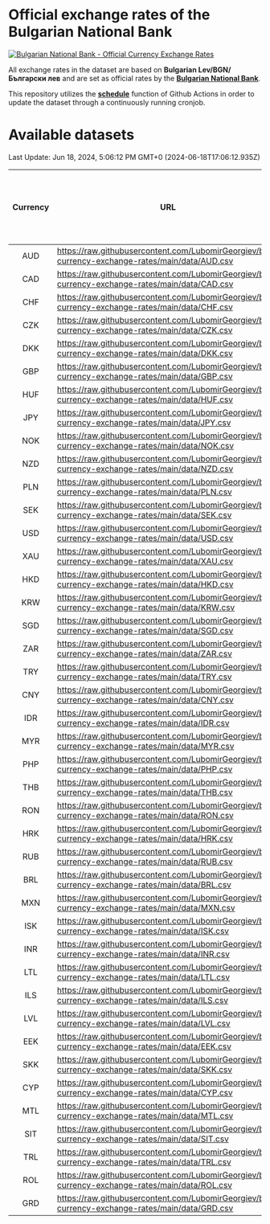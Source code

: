 # Official exchange rates of the Bulgarian National Bank

[![Bulgarian National Bank - Official Currency Exchange Rates](https://github.com/LubomirGeorgiev/bnb-currency-exchange-rates/actions/workflows/update-rates.yml/badge.svg?branch=main)](https://github.com/LubomirGeorgiev/bnb-currency-exchange-rates/actions/workflows/update-rates.yml)

All exchange rates in the dataset are based on **Bulgarian Lev/BGN/Български лев** and are set as official rates by the [**Bulgarian National Bank**](https://www.bnb.bg/Statistics/StExternalSector/StExchangeRates/StERForeignCurrencies/index.htm?toLang=_EN).

This repository utilizes the [**schedule**](https://docs.github.com/en/actions/reference/events-that-trigger-workflows) function of Github Actions in order to update the dataset through a continuously running cronjob.

# Available datasets

<!-- START LINKS (DO NOT EVER FU*ING DELETE THIS COMMENT FOR THE LOVE OF YOUR LIFE!!! IF YOU ARE CURIOS HOW IT WORKS, YOU CAN HAVE A LOOK AT ./src/updateReadme.ts) -->

Last Update: Jun 18, 2024, 5:06:12 PM GMT+0 (2024-06-18T17:06:12.935Z)

| Currency | URL                                                                                             | Number of records | Number of missing days that were filled in |
| :------: | ----------------------------------------------------------------------------------------------- | :---------------: | :----------------------------------------: |
|   AUD    | https://raw.githubusercontent.com/LubomirGeorgiev/bnb-currency-exchange-rates/main/data/AUD.csv |       8899        |                    2756                    |
|   CAD    | https://raw.githubusercontent.com/LubomirGeorgiev/bnb-currency-exchange-rates/main/data/CAD.csv |       8899        |                    2756                    |
|   CHF    | https://raw.githubusercontent.com/LubomirGeorgiev/bnb-currency-exchange-rates/main/data/CHF.csv |       8899        |                    2756                    |
|   CZK    | https://raw.githubusercontent.com/LubomirGeorgiev/bnb-currency-exchange-rates/main/data/CZK.csv |       8899        |                    2756                    |
|   DKK    | https://raw.githubusercontent.com/LubomirGeorgiev/bnb-currency-exchange-rates/main/data/DKK.csv |       8899        |                    2756                    |
|   GBP    | https://raw.githubusercontent.com/LubomirGeorgiev/bnb-currency-exchange-rates/main/data/GBP.csv |       8899        |                    2756                    |
|   HUF    | https://raw.githubusercontent.com/LubomirGeorgiev/bnb-currency-exchange-rates/main/data/HUF.csv |       8899        |                    2756                    |
|   JPY    | https://raw.githubusercontent.com/LubomirGeorgiev/bnb-currency-exchange-rates/main/data/JPY.csv |       8899        |                    2756                    |
|   NOK    | https://raw.githubusercontent.com/LubomirGeorgiev/bnb-currency-exchange-rates/main/data/NOK.csv |       8899        |                    2756                    |
|   NZD    | https://raw.githubusercontent.com/LubomirGeorgiev/bnb-currency-exchange-rates/main/data/NZD.csv |       8899        |                    2756                    |
|   PLN    | https://raw.githubusercontent.com/LubomirGeorgiev/bnb-currency-exchange-rates/main/data/PLN.csv |       8899        |                    2756                    |
|   SEK    | https://raw.githubusercontent.com/LubomirGeorgiev/bnb-currency-exchange-rates/main/data/SEK.csv |       8899        |                    2756                    |
|   USD    | https://raw.githubusercontent.com/LubomirGeorgiev/bnb-currency-exchange-rates/main/data/USD.csv |       8899        |                    2756                    |
|   XAU    | https://raw.githubusercontent.com/LubomirGeorgiev/bnb-currency-exchange-rates/main/data/XAU.csv |       8899        |                    2758                    |
|   HKD    | https://raw.githubusercontent.com/LubomirGeorgiev/bnb-currency-exchange-rates/main/data/HKD.csv |       8599        |                    2667                    |
|   KRW    | https://raw.githubusercontent.com/LubomirGeorgiev/bnb-currency-exchange-rates/main/data/KRW.csv |       8599        |                    2667                    |
|   SGD    | https://raw.githubusercontent.com/LubomirGeorgiev/bnb-currency-exchange-rates/main/data/SGD.csv |       8599        |                    2667                    |
|   ZAR    | https://raw.githubusercontent.com/LubomirGeorgiev/bnb-currency-exchange-rates/main/data/ZAR.csv |       8599        |                    2667                    |
|   TRY    | https://raw.githubusercontent.com/LubomirGeorgiev/bnb-currency-exchange-rates/main/data/TRY.csv |       7079        |                    2195                    |
|   CNY    | https://raw.githubusercontent.com/LubomirGeorgiev/bnb-currency-exchange-rates/main/data/CNY.csv |       6959        |                    2159                    |
|   IDR    | https://raw.githubusercontent.com/LubomirGeorgiev/bnb-currency-exchange-rates/main/data/IDR.csv |       6959        |                    2159                    |
|   MYR    | https://raw.githubusercontent.com/LubomirGeorgiev/bnb-currency-exchange-rates/main/data/MYR.csv |       6959        |                    2159                    |
|   PHP    | https://raw.githubusercontent.com/LubomirGeorgiev/bnb-currency-exchange-rates/main/data/PHP.csv |       6959        |                    2159                    |
|   THB    | https://raw.githubusercontent.com/LubomirGeorgiev/bnb-currency-exchange-rates/main/data/THB.csv |       6959        |                    2159                    |
|   RON    | https://raw.githubusercontent.com/LubomirGeorgiev/bnb-currency-exchange-rates/main/data/RON.csv |       6901        |                    2142                    |
|   HRK    | https://raw.githubusercontent.com/LubomirGeorgiev/bnb-currency-exchange-rates/main/data/HRK.csv |       6425        |                    1989                    |
|   RUB    | https://raw.githubusercontent.com/LubomirGeorgiev/bnb-currency-exchange-rates/main/data/RUB.csv |       6121        |                    1892                    |
|   BRL    | https://raw.githubusercontent.com/LubomirGeorgiev/bnb-currency-exchange-rates/main/data/BRL.csv |       5988        |                    1861                    |
|   MXN    | https://raw.githubusercontent.com/LubomirGeorgiev/bnb-currency-exchange-rates/main/data/MXN.csv |       5988        |                    1861                    |
|   ISK    | https://raw.githubusercontent.com/LubomirGeorgiev/bnb-currency-exchange-rates/main/data/ISK.csv |       5900        |                    1835                    |
|   INR    | https://raw.githubusercontent.com/LubomirGeorgiev/bnb-currency-exchange-rates/main/data/INR.csv |       5621        |                    1747                    |
|   LTL    | https://raw.githubusercontent.com/LubomirGeorgiev/bnb-currency-exchange-rates/main/data/LTL.csv |       5153        |                    1582                    |
|   ILS    | https://raw.githubusercontent.com/LubomirGeorgiev/bnb-currency-exchange-rates/main/data/ILS.csv |       4897        |                    1528                    |
|   LVL    | https://raw.githubusercontent.com/LubomirGeorgiev/bnb-currency-exchange-rates/main/data/LVL.csv |       4790        |                    1470                    |
|   EEK    | https://raw.githubusercontent.com/LubomirGeorgiev/bnb-currency-exchange-rates/main/data/EEK.csv |       3999        |                    1225                    |
|   SKK    | https://raw.githubusercontent.com/LubomirGeorgiev/bnb-currency-exchange-rates/main/data/SKK.csv |       2973        |                    915                     |
|   CYP    | https://raw.githubusercontent.com/LubomirGeorgiev/bnb-currency-exchange-rates/main/data/CYP.csv |       2907        |                    891                     |
|   MTL    | https://raw.githubusercontent.com/LubomirGeorgiev/bnb-currency-exchange-rates/main/data/MTL.csv |       2607        |                    802                     |
|   SIT    | https://raw.githubusercontent.com/LubomirGeorgiev/bnb-currency-exchange-rates/main/data/SIT.csv |       2545        |                    781                     |
|   TRL    | https://raw.githubusercontent.com/LubomirGeorgiev/bnb-currency-exchange-rates/main/data/TRL.csv |       1818        |                    559                     |
|   ROL    | https://raw.githubusercontent.com/LubomirGeorgiev/bnb-currency-exchange-rates/main/data/ROL.csv |       1698        |                    525                     |
|   GRD    | https://raw.githubusercontent.com/LubomirGeorgiev/bnb-currency-exchange-rates/main/data/GRD.csv |        359        |                    107                     |

<!-- END LINKS (DO NOT EVER FU*ING DELETE THIS COMMENT FOR THE LOVE OF YOUR LIFE!!! IF YOU ARE CURIOS HOW IT WORKS, YOU CAN HAVE A LOOK AT ./src/updateReadme.ts) -->
